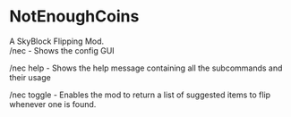 # NotEnoughCoins
A SkyBlock Flipping Mod.  
/nec - Shows the config GUI 


/nec help - Shows the help message containing all the subcommands and their usage 


/nec toggle - Enables the mod to return a list of suggested items to flip whenever one is found.
